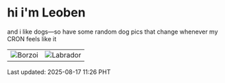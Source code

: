 # hi i'm Leoben

and i like dogs—so have some random dog pics that change whenever my CRON feels like it

|  |  |
|--------|----------|
| ![Borzoi](https://random-dog-vercel.vercel.app/api/random-borzoi?v=1755401207) | ![Labrador](https://random-dog-vercel.vercel.app/api/random-labrador?v=1755401207) |

Last updated: 2025-08-17 11:26 PHT
